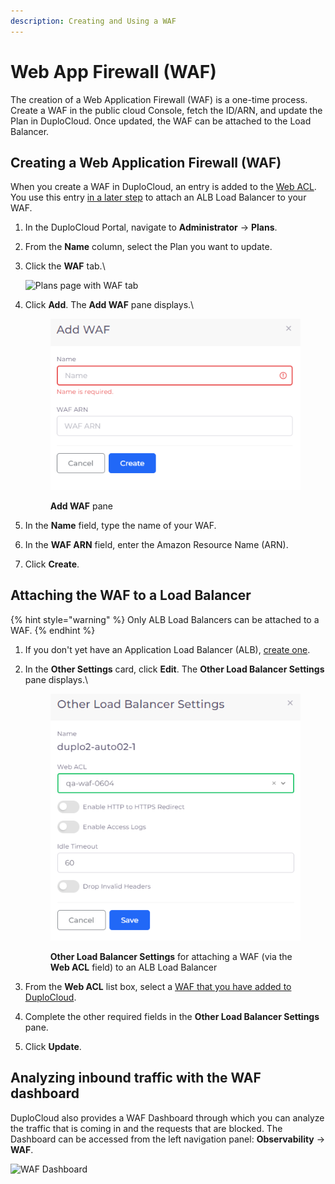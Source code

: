 ```yaml
---
description: Creating and Using a WAF
---
```


# Web App Firewall (WAF)

The creation of a Web Application Firewall (WAF) is a one-time process. Create a WAF in the public cloud Console, fetch the ID/ARN, and update the Plan in DuploCloud. Once updated, the WAF can be attached to the Load Balancer.&#x20;

## Creating a Web Application Firewall (WAF)

When you create a WAF in DuploCloud, an entry is added to the [Web ACL](https://docs.aws.amazon.com/waf/latest/developerguide/web-acl.html). You use this entry [in a later step](web-application-firewall-waf.md#attaching-the-waf-to-a-load-balancer) to attach an ALB Load Balancer to your WAF.

1. In the DuploCloud Portal, navigate to **Administrator** -> **Plans**.&#x20;
2. From the **Name** column, select the Plan you want to update.
3.  Click the **WAF** tab.\


    <div align="left">

    <img src="https://duplocloud.com/wp-content/uploads/2021/11/plan-waf.png" alt="Plans page with WAF tab">

    </div>
4.  Click **Add**. The **Add WAF** pane displays.\


    <div align="left">

    <figure><img src="../.gitbook/assets/Azure_WAF (1).png" alt=""><figcaption><p><strong>Add WAF</strong> pane</p></figcaption></figure>

    </div>


5. In the **Name** field, type the name of your WAF.
6. In the **WAF ARN** field, enter the Amazon Resource Name (ARN).
7. Click **Create**.

## Attaching the WAF to a Load Balancer

{% hint style="warning" %}
Only ALB Load Balancers can be attached to a WAF.
{% endhint %}

1. If you don't yet have an Application Load Balancer (ALB), [create one](../aws/aws-services/load-balancers/#adding-a-load-balancer).
2.  In the **Other Settings** card, click **Edit**. The **Other Load Balancer Settings** pane displays.\


    <div align="left">

    <figure><img src="../.gitbook/assets/AWS_LB_WAF_Attach.png" alt=""><figcaption><p><strong>Other Load Balancer Settings</strong> for attaching a WAF (via the <strong>Web ACL</strong> field) to an ALB Load Balancer<br></p></figcaption></figure>

    </div>
3. From the **Web ACL** list box, select a [WAF that you have added to DuploCloud](web-application-firewall-waf.md#creating-a-web-application-firewall-waf).&#x20;
4. Complete the other required fields in the **Other Load Balancer Settings** pane.
5. Click **Update**.

## Analyzing inbound traffic with the WAF dashboard <a href="#id-1-toc-title" id="id-1-toc-title"></a>

DuploCloud also provides a WAF Dashboard through which you can analyze the traffic that is coming in and the requests that are blocked. The Dashboard can be accessed from the left navigation panel: **Observability** -> **WAF**.

![WAF Dashboard](<../.gitbook/assets/waf (1).png>)
